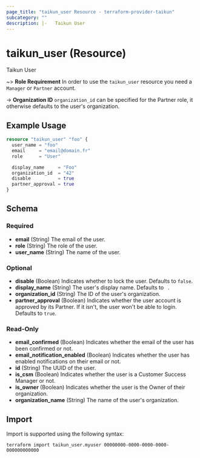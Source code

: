 ```yaml
---
page_title: "taikun_user Resource - terraform-provider-taikun"
subcategory: ""
description: |-   Taikun User
---
```


# taikun_user (Resource)

Taikun User

~> **Role Requirement** In order to use the `taikun_user` resource you need a `Manager` or `Partner` account.

-> **Organization ID** `organization_id` can be specified for the Partner role, it otherwise defaults to the user's organization.

## Example Usage

```terraform
resource "taikun_user" "foo" {
  user_name = "foo"
  email     = "email@domain.fr"
  role      = "User"

  display_name     = "Foo"
  organization_id  = "42"
  disable          = true
  partner_approval = true
}
```

<!-- schema generated by tfplugindocs -->
## Schema

### Required

- **email** (String) The email of the user.
- **role** (String) The role of the user.
- **user_name** (String) The name of the user.

### Optional

- **disable** (Boolean) Indicates whether to lock the user. Defaults to `false`.
- **display_name** (String) The user's display name. Defaults to ` `.
- **organization_id** (String) The ID of the user's organization.
- **partner_approval** (Boolean) Indicates whether the user account is approved by its Partner. If it isn't, the user won't be able to login. Defaults to `true`.

### Read-Only

- **email_confirmed** (Boolean) Indicates whether the email of the user has been confirmed or not.
- **email_notification_enabled** (Boolean) Indicates whether the user has enabled notifications on their email or not.
- **id** (String) The UUID of the user.
- **is_csm** (Boolean) Indicates whether the user is a Customer Success Manager or not.
- **is_owner** (Boolean) Indicates whether the user is the Owner of their organization.
- **organization_name** (String) The name of the user's organization.

## Import

Import is supported using the following syntax:

```shell
terraform import taikun_user.myuser 00000000-0000-0000-0000-000000000000
```
